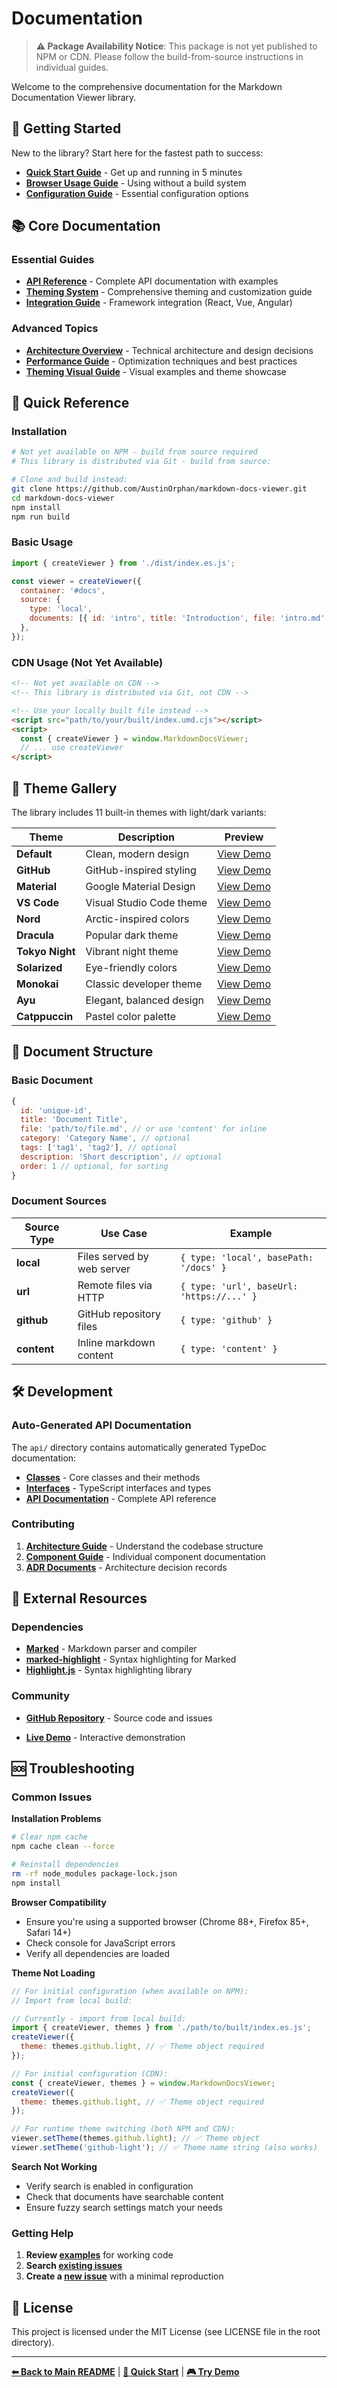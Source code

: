 # Documentation

> **⚠️ Package Availability Notice**: This package is not yet published to NPM or CDN. Please follow the build-from-source instructions in individual guides.

Welcome to the comprehensive documentation for the Markdown Documentation Viewer library.

## 🚀 Getting Started

New to the library? Start here for the fastest path to success:

- **[Quick Start Guide](quick-start.md)** - Get up and running in 5 minutes
- **[Browser Usage Guide](BROWSER_USAGE.md)** - Using without a build system
- **[Configuration Guide](CONFIGURATION.md)** - Essential configuration options

## 📚 Core Documentation

### Essential Guides

- **[API Reference](API.md)** - Complete API documentation with examples
- **[Theming System](THEMING.md)** - Comprehensive theming and customization guide
- **[Integration Guide](INTEGRATION.md)** - Framework integration (React, Vue, Angular)

### Advanced Topics

- **[Architecture Overview](architecture/README.md)** - Technical architecture and design decisions
- **[Performance Guide](architecture/components/performance.md)** - Optimization techniques and best practices
- **[Theming Visual Guide](THEMING-VISUAL-GUIDE.md)** - Visual examples and theme showcase

## 🎯 Quick Reference

### Installation

```bash
# Not yet available on NPM - build from source required
# This library is distributed via Git - build from source:

# Clone and build instead:
git clone https://github.com/AustinOrphan/markdown-docs-viewer.git
cd markdown-docs-viewer
npm install
npm run build
```

### Basic Usage

```javascript
import { createViewer } from './dist/index.es.js';

const viewer = createViewer({
  container: '#docs',
  source: {
    type: 'local',
    documents: [{ id: 'intro', title: 'Introduction', file: 'intro.md' }],
  },
});
```

### CDN Usage (Not Yet Available)

```html
<!-- Not yet available on CDN -->
<!-- This library is distributed via Git, not CDN -->

<!-- Use your locally built file instead -->
<script src="path/to/your/built/index.umd.cjs"></script>
<script>
  const { createViewer } = window.MarkdownDocsViewer;
  // ... use createViewer
</script>
```

## 🎨 Theme Gallery

The library includes 11 built-in themes with light/dark variants:

| Theme           | Description              | Preview                                                                                  |
| --------------- | ------------------------ | ---------------------------------------------------------------------------------------- |
| **Default**     | Clean, modern design     | [View Demo](https://austinorphan.github.io/markdown-docs-viewer/?theme=default-light)    |
| **GitHub**      | GitHub-inspired styling  | [View Demo](https://austinorphan.github.io/markdown-docs-viewer/?theme=github-light)     |
| **Material**    | Google Material Design   | [View Demo](https://austinorphan.github.io/markdown-docs-viewer/?theme=material-light)   |
| **VS Code**     | Visual Studio Code theme | [View Demo](https://austinorphan.github.io/markdown-docs-viewer/?theme=vscode-light)     |
| **Nord**        | Arctic-inspired colors   | [View Demo](https://austinorphan.github.io/markdown-docs-viewer/?theme=nord-light)       |
| **Dracula**     | Popular dark theme       | [View Demo](https://austinorphan.github.io/markdown-docs-viewer/?theme=dracula-dark)     |
| **Tokyo Night** | Vibrant night theme      | [View Demo](https://austinorphan.github.io/markdown-docs-viewer/?theme=tokyo-dark)       |
| **Solarized**   | Eye-friendly colors      | [View Demo](https://austinorphan.github.io/markdown-docs-viewer/?theme=solarized-light)  |
| **Monokai**     | Classic developer theme  | [View Demo](https://austinorphan.github.io/markdown-docs-viewer/?theme=monokai-dark)     |
| **Ayu**         | Elegant, balanced design | [View Demo](https://austinorphan.github.io/markdown-docs-viewer/?theme=ayu-light)        |
| **Catppuccin**  | Pastel color palette     | [View Demo](https://austinorphan.github.io/markdown-docs-viewer/?theme=catppuccin-light) |

## 📖 Document Structure

### Basic Document

```javascript
{
  id: 'unique-id',
  title: 'Document Title',
  file: 'path/to/file.md', // or use 'content' for inline
  category: 'Category Name', // optional
  tags: ['tag1', 'tag2'], // optional
  description: 'Short description', // optional
  order: 1 // optional, for sorting
}
```

### Document Sources

| Source Type | Use Case                   | Example                                   |
| ----------- | -------------------------- | ----------------------------------------- |
| **local**   | Files served by web server | `{ type: 'local', basePath: '/docs' }`    |
| **url**     | Remote files via HTTP      | `{ type: 'url', baseUrl: 'https://...' }` |
| **github**  | GitHub repository files    | `{ type: 'github' }`                      |
| **content** | Inline markdown content    | `{ type: 'content' }`                     |

## 🛠 Development

### Auto-Generated API Documentation

The `api/` directory contains automatically generated TypeDoc documentation:

- **[Classes](api/classes/)** - Core classes and their methods
- **[Interfaces](api/interfaces/)** - TypeScript interfaces and types
- **[API Documentation](api/README.md)** - Complete API reference

### Contributing

1. **[Architecture Guide](architecture/README.md)** - Understand the codebase structure
2. **[Component Guide](architecture/components/)** - Individual component documentation
3. **[ADR Documents](architecture/adr/)** - Architecture decision records

## 🔗 External Resources

### Dependencies

- **[Marked](https://marked.js.org/)** - Markdown parser and compiler
- **[marked-highlight](https://github.com/markedjs/marked-highlight)** - Syntax highlighting for Marked
- **[Highlight.js](https://highlightjs.org/)** - Syntax highlighting library

### Community

- **[GitHub Repository](https://github.com/AustinOrphan/markdown-docs-viewer)** - Source code and issues
<!-- Library is distributed via Git, not NPM -->
- **[Live Demo](https://austinorphan.github.io/markdown-docs-viewer/)** - Interactive demonstration

## 🆘 Troubleshooting

### Common Issues

**Installation Problems**

```bash
# Clear npm cache
npm cache clean --force

# Reinstall dependencies
rm -rf node_modules package-lock.json
npm install
```

**Browser Compatibility**

- Ensure you're using a supported browser (Chrome 88+, Firefox 85+, Safari 14+)
- Check console for JavaScript errors
- Verify all dependencies are loaded

**Theme Not Loading**

```javascript
// For initial configuration (when available on NPM):
// Import from local build:

// Currently - import from local build:
import { createViewer, themes } from './path/to/built/index.es.js';
createViewer({
  theme: themes.github.light, // ✅ Theme object required
});

// For initial configuration (CDN):
const { createViewer, themes } = window.MarkdownDocsViewer;
createViewer({
  theme: themes.github.light, // ✅ Theme object required
});

// For runtime theme switching (both NPM and CDN):
viewer.setTheme(themes.github.light); // ✅ Theme object
viewer.setTheme('github-light'); // ✅ Theme name string (also works)
```

**Search Not Working**

- Verify search is enabled in configuration
- Check that documents have searchable content
- Ensure fuzzy search settings match your needs

### Getting Help

1. **Review [examples](../examples/)** for working code
2. **Search [existing issues](https://github.com/AustinOrphan/markdown-docs-viewer/issues)**
3. **Create a [new issue](https://github.com/AustinOrphan/markdown-docs-viewer/issues/new)** with a minimal reproduction

## 📄 License

This project is licensed under the MIT License (see LICENSE file in the root directory).

---

**[⬅ Back to Main README](../README.md)** | **[🚀 Quick Start](quick-start.md)** | **[🎮 Try Demo](https://austinorphan.github.io/markdown-docs-viewer/)**
